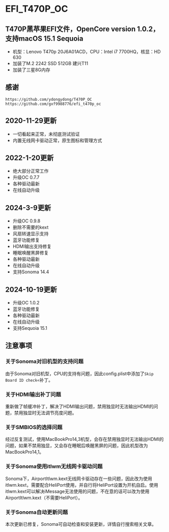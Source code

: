 # EFI_T470P_OC
## T470P黑苹果EFI文件，OpenCore version 1.0.2，支持macOS 15.1 Sequoia
- 机型：Lenovo T470p 20J6A01ACD，CPU：Intel i7 7700HQ，核显：HD 630
- 加装了M.2 2242 SSD 512GB 建兴T11
- 加装了三星8G内存

## 感谢
```
https://github.com/ydongydong/T470P_OC
https://github.com/gxf9988776/efi_t470p_oc
```

## 2020-11-29更新
- 一切看起来正常，未彻底测试验证
- 内置无线网卡驱动正常，原生图标和管理方式

## 2022-1-20更新
- 绝大部分正常工作
- 升级OC 0.7.7
- 各种驱动最新
- 在线自动升级

## 2024-3-9更新

- 升级OC 0.9.8
- 删除不需要的kext
- 风扇转速显示支持
- 蓝牙功能修复
- HDMI输出支持修复
- 睡眠唤醒黑屏修复
- 各种驱动最新
- 在线自动升级
- 支持Sonoma 14.4

## 2024-10-19更新

- 升级OC 1.0.2
- 蓝牙功能修复
- 各种驱动最新
- 在线自动升级
- 支持Sequoia 15.1

## 注意事项

### 关于Sonoma对旧机型的支持问题

由于Sonoma对旧机型，CPU的支持有问题，因此config.plist中添加了`Skip Board ID check<`补丁。

### 关于HDMI输出补丁问题

重新做了帧缓冲补丁，解决了HDMI输出问题，禁用独显时无法输出HDMI的问题，禁用独显时无法调节亮度问题。

### 关于SMBIOS的选择问题

经过反复测试，使用MacBookPro14,3机型，会存在禁用独显时无法输出HDMI的问题，如果不禁用独显，又会存在睡眠后唤醒黑屏的问题，因此机型改为MacBookPro14,1。

### 关于Sonoma使用itlwm无线网卡驱动问题

Sonoma下，AirportItlwm.kext无线网卡驱动存在一些问题，因此改为使用itlwm.kext，需要配合HeliPort使用，并自行将HeliPort设置为开机自启。使用itlwm.kext可以解决iMessage无法使用的问题，不在意的话可以改为使用AirportItlwm.kext（不需要HeliPort）。

### 关于Sonoma自动更新问题

本次更新已修复，Sonoma可自动检查和安装更新，详情自行搜索相关文章。




